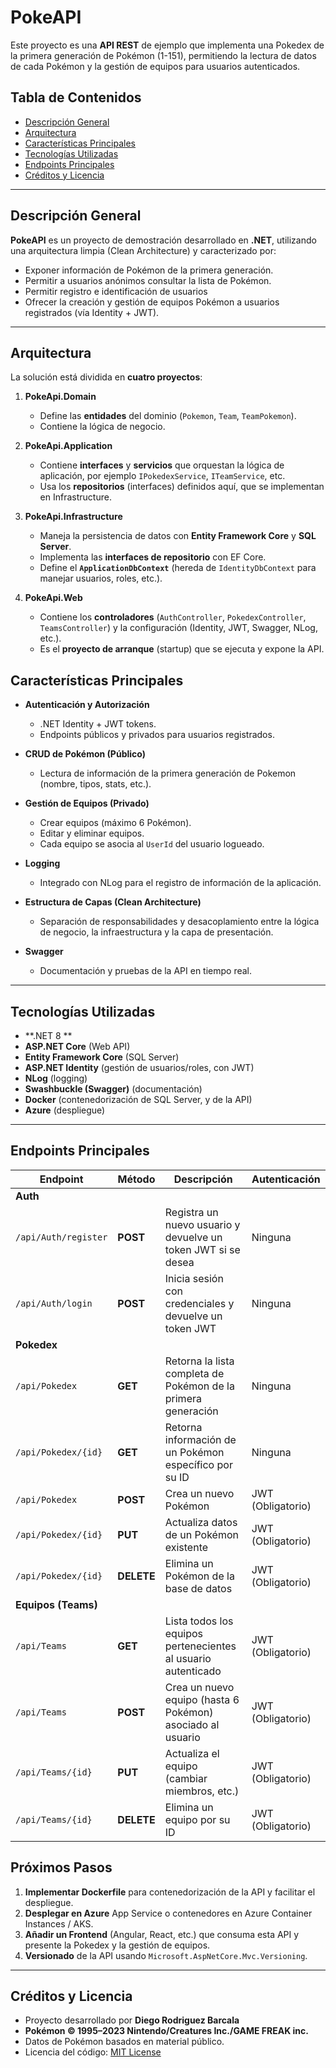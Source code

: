 # PokeAPI

Este proyecto es una **API REST** de ejemplo que implementa una Pokedex de la primera generación de Pokémon (1-151), permitiendo la lectura de datos de cada Pokémon y la gestión de equipos para usuarios autenticados.

## Tabla de Contenidos

- [Descripción General](#descripción-general)
- [Arquitectura](#arquitectura)
- [Características Principales](#características-principales)
- [Tecnologías Utilizadas](#tecnologías-utilizadas)
- [Endpoints Principales](#endpoints-principales)
- [Créditos y Licencia](#créditos-y-licencia)

---

## Descripción General

**PokeAPI** es un proyecto de demostración desarrollado en **.NET**, utilizando una arquitectura limpia (Clean Architecture) y caracterizado por:

- Exponer información de Pokémon de la primera generación.
- Permitir a usuarios anónimos consultar la lista de Pokémon.
- Permitir registro e identificación de usuarios
- Ofrecer la creación y gestión de equipos Pokémon a usuarios registrados (vía Identity + JWT).

---

## Arquitectura

La solución está dividida en **cuatro proyectos**:

1. **PokeApi.Domain**  
   - Define las **entidades** del dominio (`Pokemon`, `Team`, `TeamPokemon`).
   - Contiene la lógica de negocio.

2. **PokeApi.Application**  
   - Contiene **interfaces** y **servicios** que orquestan la lógica de aplicación, por ejemplo `IPokedexService`, `ITeamService`, etc.
   - Usa los **repositorios** (interfaces) definidos aquí, que se implementan en Infrastructure.

3. **PokeApi.Infrastructure**  
   - Maneja la persistencia de datos con **Entity Framework Core** y **SQL Server**.
   - Implementa las **interfaces de repositorio** con EF Core.
   - Define el **`ApplicationDbContext`** (hereda de `IdentityDbContext` para manejar usuarios, roles, etc.).

4. **PokeApi.Web**  
   - Contiene los **controladores** (`AuthController`, `PokedexController`, `TeamsController`) y la configuración (Identity, JWT, Swagger, NLog, etc.).
   - Es el **proyecto de arranque** (startup) que se ejecuta y expone la API.

## Características Principales

- **Autenticación y Autorización**  
  - .NET Identity + JWT tokens.  
  - Endpoints públicos y privados para usuarios registrados.
  
- **CRUD de Pokémon (Público)**  
  - Lectura de información de la primera generación de Pokemon (nombre, tipos, stats, etc.).

- **Gestión de Equipos (Privado)**
  - Crear equipos (máximo 6 Pokémon).  
  - Editar y eliminar equipos.  
  - Cada equipo se asocia al `UserId` del usuario logueado.

- **Logging**  
  - Integrado con NLog para el registro de información de la aplicación.

- **Estructura de Capas (Clean Architecture)**  
  - Separación de responsabilidades y desacoplamiento entre la lógica de negocio, la infraestructura y la capa de presentación.

- **Swagger**  
  - Documentación y pruebas de la API en tiempo real.

---

## Tecnologías Utilizadas

- **.NET 8 **
- **ASP.NET Core** (Web API)
- **Entity Framework Core** (SQL Server)
- **ASP.NET Identity** (gestión de usuarios/roles, con JWT)
- **NLog** (logging)
- **Swashbuckle (Swagger)** (documentación)
- **Docker** (contenedorización de SQL Server, y de la API)
- **Azure** (despliegue)

---

## Endpoints Principales

| Endpoint                | Método  | Descripción                                                   | Autenticación |
|-------------------------|---------|---------------------------------------------------------------|---------------|
| **Auth**                                                                                           |
| `/api/Auth/register`    | **POST** | Registra un nuevo usuario y devuelve un token JWT si se desea | Ninguna       |
| `/api/Auth/login`       | **POST** | Inicia sesión con credenciales y devuelve un token JWT        | Ninguna       |
| **Pokedex**                                                                                         |
| `/api/Pokedex`          | **GET**  | Retorna la lista completa de Pokémon de la primera generación | Ninguna       |
| `/api/Pokedex/{id}`     | **GET**  | Retorna información de un Pokémon específico por su ID        | Ninguna       |
| `/api/Pokedex`          | **POST** | Crea un nuevo Pokémon                                         | JWT (Obligatorio) |
| `/api/Pokedex/{id}`     | **PUT**  | Actualiza datos de un Pokémon existente                       | JWT (Obligatorio) |
| `/api/Pokedex/{id}`     | **DELETE** | Elimina un Pokémon de la base de datos                     | JWT (Obligatorio) |
| **Equipos (Teams)**                                                                                 |
| `/api/Teams`            | **GET**  | Lista todos los equipos pertenecientes al usuario autenticado | JWT (Obligatorio) |
| `/api/Teams`            | **POST** | Crea un nuevo equipo (hasta 6 Pokémon) asociado al usuario    | JWT (Obligatorio) |
| `/api/Teams/{id}`       | **PUT**  | Actualiza el equipo (cambiar miembros, etc.)                  | JWT (Obligatorio) |
| `/api/Teams/{id}`       | **DELETE** | Elimina un equipo por su ID                                 | JWT (Obligatorio) |


## Próximos Pasos

1. **Implementar Dockerfile** para contenedorización de la API y facilitar el despliegue.
2. **Desplegar en Azure** App Service o contenedores en Azure Container Instances / AKS.
3. **Añadir un Frontend** (Angular, React, etc.) que consuma esta API y presente la Pokedex y la gestión de equipos.
4. **Versionado** de la API usando `Microsoft.AspNetCore.Mvc.Versioning`.

---

## Créditos y Licencia

- Proyecto desarrollado por **Diego Rodriguez Barcala**
- **Pokémon © 1995–2023 Nintendo/Creatures Inc./GAME FREAK inc.**  
- Datos de Pokémon basados en material público.
- Licencia del código: [MIT License](LICENSE)
